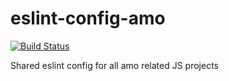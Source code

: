 # eslint-config-amo

[![Build Status](https://travis-ci.org/mozilla/eslint-config-amo.svg?branch=master)](https://travis-ci.org/mozilla/eslint-config-amo)


Shared eslint config for all amo related JS projects
